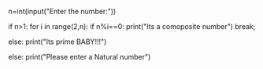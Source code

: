 n=int(input("Enter the number:"))

if n>1:
 for i in range(2,n):
    if n%i==0:
       print("Its a comoposite number")
       break;
    
 else: 
       print("Its prime BABY!!!")
       

else: 
    print("Please enter a Natural number")
